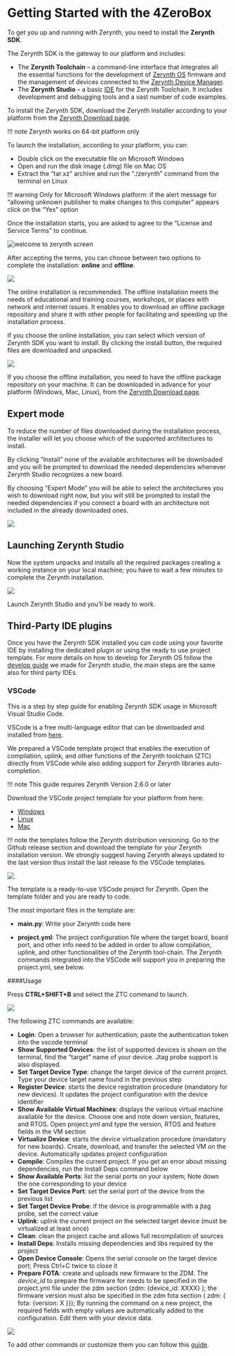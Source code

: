 # Getting Started with the 4ZeroBox

To get you up and running with Zerynth, you need to install the **Zerynth SDK**.

The Zerynth SDK is the gateway to our platform and includes:

- The **Zerynth Toolchain** – a command-line interface that integrates all the essential functions for the development of [Zerynth OS](../reference/guide/docs/zos.md) firmware and the management of devices connected to the [Zerynth Device Manager](../zCloud/index.md).
- The **Zerynth Studio** – a basic [IDE](../reference/core/studio/docs/index.md) for the Zerynth Toolchain. It includes development and debugging tools and a vast number of code examples.




To install the Zerynth SDK, download the Zerynth installer according to your platform from the [Zerynth Download page](https://www.zerynth.com/zsdk/).

!!! note
	Zerynth works on 64-bit platform only

To launch the installation, according to your platform, you can:

-   Double click on the executable file on Microsoft Windows
-   Open and run the disk image (.dmg) file on Mac OS
-   Extract the “tar.xz” archive and run the “./zerynth” command from the terminal on Linux



!!! warning
	Only for Microsoft Windows platform: if the alert message for “allowing unknown publisher to make changes to this computer” appears click on the “Yes” option

Once the installation starts, you are asked to agree to the “License and Service Terms” to continue.

![welcome to zerynth screen](img/welcome%20to%20zerynth.jpg)

After accepting the terms, you can choose between two options to complete the installation: **online** and **offline**.

![](img/online%20ofline%20zerynth%20zdm.jpg)

The online installation is recommended. The offline installation meets the needs of educational and training courses, workshops, or places with network and internet issues. It enables you to download an offline package repository and share it with other people for facilitating and speeding up the installation process.

If you choose the online installation, you can select which version of Zerynth SDK you want to install. By clicking the install button, the required files are downloaded and unpacked.


![](img/select%20version.jpg)

If you choose the offline installation, you need to have the offline package repository on your machine. It can be downloaded in advance for your platform (Windows, Mac, Linux), from the [Zerynth Download page](https://www.zerynth.com/zsdk/).



## Expert mode

To reduce the number of files downloaded during the installation process, the installer will let you choose which of the supported architectures to install.

By clicking “Install” none of the available architectures will be downloaded and you will be prompted to download the needed dependencies whenever Zerynth Studio recognizes a new board.

By choosing “Expert Mode” you will be able to select the architectures you wish to download right now, but you will still be prompted to install the needed dependencies if you connect a board with an architecture not included in the already downloaded ones.

![](img/select%20architecture.jpg)

## Launching Zerynth Studio

Now the system unpacks and installs all the required packages creating a working instance on your local machine; you have to wait a few minutes to complete the Zerynth installation.

![](img/instaling%20zerynth.jpg)

Launch Zerynth Studio and you’ll be ready to work.


## Third-Party IDE plugins

Once you have the Zerynth SDK installed you can code using your favorite IDE by installing the dedicated plugin or using the ready to use project template. For more details on how to develop for Zerynth OS follow the [develop guide](../develop/index.md) we made for Zerynth studio, the main steps are the same also for third party IDEs.

### VSCode

This is a step by step guide for enabling Zerynth SDK usage in Microsoft Visual Studio Code.

VSCode is a free multi-language editor that can be downloaded and installed from [here](https://code.visualstudio.com/download).

We prepared a VSCode template project that enables the execution of compilation, uplink, and other functions of the Zerynth toolchain (ZTC) directly from VSCode while also adding support for Zerynth libraries auto-completion.

!!! note
	This guide requires Zerynth Version 2.6.0 or later


Download the VSCode project template for your platform from here:

-   [Windows](https://github.com/zerynth/vscode-template-windows)
-   [Linux](https://github.com/zerynth/vscode-template-linux)
-   [Mac](https://github.com/zerynth/vscode-template-mac)


!!! note
	 the templates follow the Zerynth distribution versioning. Go to the Github release section and download the template for your Zerynth installation version. We strongly suggest having Zerynth always updated to the last version thus install the last release fo the VSCode templates.



![](img/getting%20started%20zdm%203.png)


The template is a ready-to-use VSCode project for Zerynth. Open the template folder and you are ready to code.

The most important files in the template are:

-  **main.py**: Write your Zerynth code here

-  **project.yml**: The project configuration file where the target board, board port, and other info need to be added in order to allow compilation, uplink, and other functionalities of the Zerynth tool-chain. The Zerynth commands integrated into the VSCode will support you in preparing the project.yml, see below.


####Usage

Press **CTRL+SHIFT+B** and select the ZTC command to launch.



![](img/getting%20started%20zdm%201.png)



The following ZTC commands are available:

-   **Login**: Open a browser for authentication; paste the authentication token into the vscode terminal
-   **Show Supported Devices**: the list of supported devices is shown on the terminal, find the “target” name of your device. Jtag probe support is also displayed.
-   **Set Target Device Type**: change the target device of the current project. Type your device target name found in the previous step
-   **Register Device**: starts the device registration procedure (mandatory for new devices). It updates the project configuration with the device identifier
-   **Show Available Virtual Machines**: displays the various virtual machine available for the device. Choose one and note down version, features, and RTOS. Open project.yml and type the version, RTOS and feature fields in the VM section
-   **Virtualize Device**: starts the device virtualization procedure (mandatory for new boards). Create, download, and transfer the selected VM on the device. Automatically updates project configuration
-   **Compile**: Compiles the current project. If you get an error about missing dependencies, run the Install Deps command below
-   **Show Available Ports**: list the serial ports on your system; Note down the one corresponding to your device
-   **Set Target Device Port**: set the serial port of the device from the previous list
-   **Set Target Device Probe**: if the device is programmable with a jtag probe, set the correct value
-   **Uplink**: uplink the current project on the selected target device (must be virtualized at least once)
-   **Clean**: clean the project cache and allows full recompilation of sources
-   **Install Deps**: Installs missing dependencies and libs required by the project
-   **Open Device Console**: Opens the serial console on the target device port; Press Ctrl+C twice to close it
-   **Prepare FOTA**: create and uploads new firmware to the ZDM. The *device_id* to prepare the firmware for needs to be specified in the project.yml file under the zdm section (zdm: {device_id: XXXX} ); the firmware version must also be specified in the zdm fota section ( zdm: { fota: {version: X }}); By running the command on a new project, the required fields with empty values are automatically added to the configuration. Edit them with your device data.


![](img/getting%20started%20zdm%202.png)


To add other commands or customize them you can follow this [guide](https://code.visualstudio.com/docs/editor/tasks#vscode).
